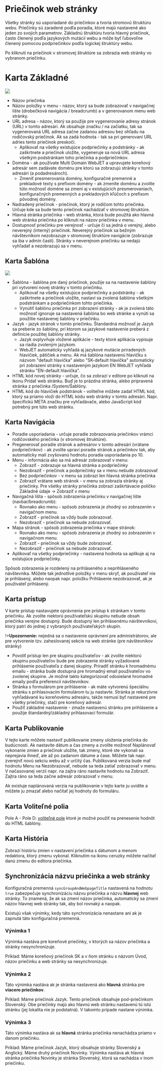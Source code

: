 # Priečinok web stránky

Všetky stránky sú usporiadané do priečinkov a tvoria stromovú štruktúru webu. Priečinky sú zaradené podľa poradia, ktoré majú nastavené ako jeden zo svojich parametrov. Základnú štruktúru tvoria hlavný priečinok, často členený podľa jazykových mutácií webu a môže byť ľubovoľne členený pomocou podpriečinkov podľa logickej štruktúry webu.

Po kliknutí na priečinok v stromovej štruktúre sa zobrazia web stránky vo vybranom priečinku.

# Karta Základné

![](../../frontend/examples/template-bare/group-editor.png)

- Názov priečinka
- Názov položky v menu - názov, ktorý sa bude zobrazovať v navigačnej lište (drobečková navigácia / breadcrumb) a v generovanom menu web stránky.
- URL adresa - názov, ktorý sa použije pre vygenerovanie adresy stránok (URL) v tomto adresári. Ak obsahuje značku / na začiatku, tak sa vygenerovaná URL adresa začne zadanou adresou bez ohľadu na rodičovský priečinok. Ak sa zadá hodnota - tak sa pri generovaní URL adries tento priečinok preskočí.
  - Aplikovať na všetky existujúce podpriečinky a podstránky - ak zaškrtnete a priečinok uložíte, vygeneruje sa nová URL adresa všetkým podstránkam toho priečinka a podpriečinkov.
- Doména - ak používate Multi Domain WebJET a upravujete koreňový adresár sem zadávate doménu pre ktorú sa zobrazujú stránky v tomto adresári (a podadresároch).
  - Zmeniť presmerovania domény, konfiguračné premenné a prekladové texty s prefixom domény - ak zmeníte doménu a zvolíte túto možnosť doméne sa zmení aj v existujúcich presmerovaniach, konfiguračných premenných a prekladových kľúčoch s prefixom pôvodnej domény.
- Nadradený priečinok - priečinok, ktorý je rodičom tohto priečinka. Určuje kde sa bude tento priečinok nachádzať v stromovej štruktúre.
- Hlavná stránka priečinka - web stránka, ktorá bude použitá ako hlavná web stránka priečinka po kliknutí na názov priečinka v menu.
- Dostupnosť priečinku pre verejnosť - určuje či sa jedná o verejný, alebo neverejný (interný) priečinok. Neverejný priečinok sa bežným návštevníkom nezobrazuje v stromovej štruktúre navigácie (zobrazuje sa iba v admin časti). Stránky v neverejnom priečinku sa nedajú vyhľadať a nezobrazujú sa v menu.

## Karta Šablóna

![](../../frontend/examples/template-bare/group-editor-temp.png)

- Šablóna - šablóna pre daný priečinok, použije sa na nastavenie šablóny pri vytvorení novej stránky v tomto priečinku.
  - Aplikovať na všetky existujúce podpriečinky a podstránky - ak zaškrtnete a priečinok uložíte, nastaví sa zvolená šablóna všetkým podstránkam a podpriečinkom tohto priečinka.
  - Vynútiť šablónu priečinka pri zobrazení stránky - ak je zvolená táto možnosť ignoruje sa nastavená šablóna bo web stránke a vynúti sa použitie nastavenej šablóny v priečinku.
- Jazyk - jazyk stránok v tomto priečinku. Štandardná možnosť je Jazyk sa preberie zo šablóny, pri ktorom sa jazykové nastavenie preberá z definície použitej šablóny stránky.
  - Jazyk ovplyvňuje vložené aplikácie - texty ktoré aplikácia vypisuje sa riadia zvoleným jazykom.
  - WebJET automaticky vyhľadá aj jazykové mutácie priradených hlavičiek, pätičiek a menu. Ak má šablóna nastavenú hlavičku s názvom "default hlavička" alebo "SK-default hlavička"  automaticky pri zobrazení stránky s nastaveným jazykom EN WebJET vyhľadá stránku "EN-default hlavička".
- HTML kód novej stránky - určuje, čo sa zobrazí v editore po kliknutí na ikonu Pridať web stránku. Buď je to prázdna stránka, alebo pripravená stránka z priečinka /System/Šablóny.
- HTML kód do hlavičiek podstránok - voliteľne môžete zadať HTML kód, ktorý sa priamo vloží do HTML kódu web stránky v tomto adresári. Napr. špecifickú META značku pre vyhľadávače, alebo JavaScript kód potrebný pre túto web stránku.

## Karta Navigácia

- Poradie usporiadania - určuje poradie zobrazovania priečinkov vrámci rodičovského priečinka (v stromovej štruktúre).
- Pregenerovať poradie stránok a adresárov v tomto adresári (vrátane podpriečinkov) - ak zvolíte upraví poradie stránok a priečinkov tak, aby automaticky mali zvyšovanú hodnotu poradia usporiadania po 10.
- Menu - informácia ako sa má adresár zobrazovať v menu:
    - Zobraziť - zobrazuje sa hlavná stránka a podpriečinky
    - Nezobraziť - priečinok a podpriečinky sa v menu nebude zobrazovať
    - Bez podpriečinkov - v menu sa zobrazí len hlavná stránka priečinka
    - Zobraziť vrátane web stránok - v menu sa zobrazia stránky aj priečinky. Pre všetky stránky priečinka zobrazí zaškrtávacie políčko Základné údaje -> Zobraziť v menu
- Navigačná lišta - spôsob zobrazenia priečinku v navigačnej lište (navbar/breadcrumb):
  - Rovnako ako menu - spôsob zobrazenia je zhodný so zobrazením v navigačnom menu.
  - Zobraziť - priečinok sa vždy bude zobrazovať.
  - Nezobraziť - priečinok sa nebude zobrazovať.
- Mapa stránok - spôsob zobrazenia priečinka v mape stránok:
    - Rovnako ako menu - spôsob zobrazenia je zhodný so zobrazením v navigačnom menu.
    - Zobraziť - priečinok sa vždy bude zobrazovať.
    - Nezobraziť - priečinok sa nebude zobrazovať.
- Aplikovať na všetky podpriečinky - nastavená hodnota sa aplikuje aj na existujúce podpriečinky.

Spôsob zobrazenia je rozdelený na prihláseného a neprihláseného návštevníka. Môžete tak jednotlivé položky v menu skryť, ak používateľ nie je prihlásený, alebo naopak napr. položku Prihlásenie nezobrazovať, ak je používateľ prihlásený.

## Karta prístup

V karte prístup nastavujete oprávnenia pre prístup k stránkam v tomto priečinku. Ak zvolíte niektorú používateľskú skupinu nebude obsah priečinka verejne dostupný. Bude dostupný len prihlásenému návštevníkovi, ktorý patrí do jednej z vybraných používateľských skupín.

!>**Upozornenie:** nejedná sa o nastavenie oprávnení pre administrátorov, ale pre vytvorenie tzv. zaheslovanej sekcie na web stránke (pre návštevníkov stránky)

- Povoliť prístup len pre skupinu používateľov - ak zvolíte niektorú skupinu používateľov bude pre zobrazenie stránky vyžadované prihlásenie používateľa z danej skupiny.
Priradiť stránku k hromadnému emailu - stránka bude dostupná pre hromadný email používateľov vo zvolenej skupine. Je možné takto kategorizovať odosielané hromadné emaily podľa preferencií návštevníkov.
- Stránka s formulárom pre prihlásenie - ak máte vytvorenú špeciálnu stránku s prihlasovacím formulárom tu ju nastavte. Stránka je rekurzívne vyhľadávané ku koreňovému adresáru, takže nemusí byť nastavené pre všetky priečinky, stačí pre koreňový adresár.
- Použiť základné nastavenie - zmaže nastavenú stránku pre prihlásenie a použije štandardný/základný prihlasovací formulár.

## Karta Publikovanie

V tejto karte môžete nastaviť publikovanie zmeny uloženia priečinka do budúcnosti. Ak nastavíte dátum a čas zmeny a zvolíte možnosť Naplánovať vykonanie zmien a priečinok uložíte, tak zmeny, ktoré ste vykonali sa neprejavia ihneď, ale až po zadanom dátume a čase. Môžete tak napr. zverejniť novú sekciu webu až v určitý čas. Publikovaná verzia bude mať hodnotu Menu na Nezobrazovať, nebude sa teda zatiaľ zobrazovať v menu. V načasovanej verzii napr. na zajtra ráno nastavíte hodnotu na Zobraziť. Zajtra ráno sa teda začne adresár zobrazovať v menu.

Ak existuje naplánovaná verzia na publikovanie v tejto karte ju uvidíte a môžete ju zmazať alebo načítať jej hodnoty do formuláru.

## Karta Voliteľné polia

Pole A - Pole D: [voliteľné pole](../../frontend/webpages/customfields/README.md) ktoré je možné použiť na prenesenie hodnôt do HTML šablóny.

## Karta História

Zobrazí históriu zmien v nastavení priečinka s dátumom a menom redaktora, ktorý zmenu vykonal. Kliknutím na ikonu ceruzky môžete načítať danú zmenu do editora priečinka.

## Synchronizácia názvu priečinka a web stránky

Konfiguračná premenná `syncGroupAndWebpageTitle` nastavená na hodnotu `true` zabezpečuje synchronizáciu názvu priečinka a názvu **hlavnej** web stránky. To znamená, že ak sa zmení názov priečinka, automatický sa zmení názov hlavnej web stránky tak, aby bol rovnaký a naopak.

Existujú však výnimky, kedy táto synchronizácia nenastane ani ak je zapnutá táto konfiguračná premenná.

### Výnimka 1

Výnimka nastáva pre koreňové priečinky, v ktorých sa názov priečinka a stránky nesynchronizuje.

Príklad: Máme koreňový priečinok SK a v ňom stránku s názvom Úvod, názov priečinku a web stránky sa nesynchronizuje.

### Výnimka 2

Táto výnimka nastáva ak je stránka nastavená ako **hlavná** stránka pre **viacero priečinkov**.

Príklad: Máme priečinok Jazyk. Tento priečinok obsahuje pod-priečinkom Slovenský. Obe priečinky majú ako hlavnú web stránku nastavenú tú istú stránku (jej lokalita nie je podstatná). V takomto prípade nastane výnimka.

### Výnimka 3

Táto výnimka nastáva ak sa **hlavná** stránka priečinka nenachádza priamo v danom priečinku.

Príklad: Máme priečinok Jazyk, ktorý obsahuje stránky Slovenský a Anglický. Máme druhý priečinok Novinky. Výnimka nastáva ak hlavná stránka priečinka Novinky je stránka Slovenský, ktorá sa nachádza v inom priečinku.


